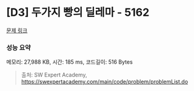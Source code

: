 # [D3] 두가지 빵의 딜레마 - 5162 

[문제 링크](https://swexpertacademy.com/main/code/problem/problemDetail.do?contestProbId=AWTaTDua3OoDFAVT) 

### 성능 요약

메모리: 27,988 KB, 시간: 185 ms, 코드길이: 516 Bytes



> 출처: SW Expert Academy, https://swexpertacademy.com/main/code/problem/problemList.do